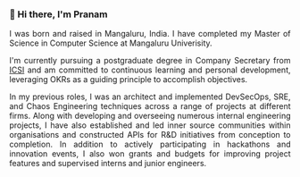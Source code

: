 ### 👋 Hi there, I'm Pranam

<div style="text-align: justify">
  
I was born and raised in Mangaluru, India. I have completed my Master of Science in Computer Science at Mangaluru Univerisity.

</div>

<div style="text-align: justify">

I'm currently pursuing a postgraduate degree in Company Secretary from [ICSI](https://www.icsi.edu)  and am committed to continuous learning and personal development, leveraging OKRs as a guiding principle to accomplish objectives.

</div>

<div style="text-align: justify">

In my previous roles, I was an architect and implemented DevSecOps, SRE, and Chaos Engineering techniques across a range of projects at different firms. Along with developing and overseeing numerous internal engineering projects, I have also established and led inner source communities within organisations and constructed APIs for R&D initiatives from conception to completion. In addition to actively participating in hackathons and innovation events, I also won grants and budgets for improving project features and supervised interns and junior engineers.

</div>


<!--
**prnam/prnam** is a ✨ _special_ ✨ repository because its `README.md` (this file) appears on your GitHub profile.

Here are some ideas to get you started:

- 🔭 I’m currently working on ...
- 🌱 I’m currently learning ...
- 👯 I’m looking to collaborate on ...
- 🤔 I’m looking for help with ...
- 💬 Ask me about ...
- 📫 How to reach me: ...
- 😄 Pronouns: ...
- ⚡ Fun fact: ...
-->

